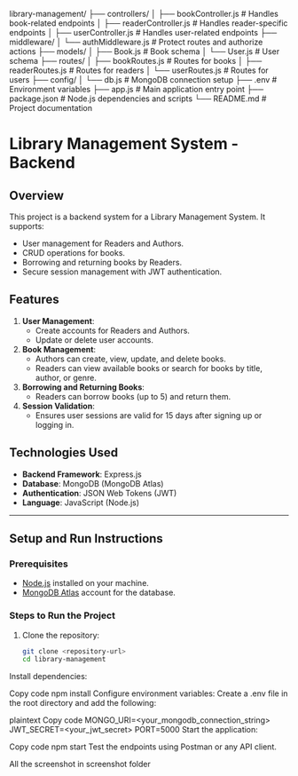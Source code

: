 library-management/
├── controllers/
│   ├── bookController.js       # Handles book-related endpoints
│   ├── readerController.js     # Handles reader-specific endpoints
│   ├── userController.js       # Handles user-related endpoints
├── middleware/
│   └── authMiddleware.js       # Protect routes and authorize actions
├── models/
│   ├── Book.js                 # Book schema
│   └── User.js                 # User schema
├── routes/
│   ├── bookRoutes.js           # Routes for books
│   ├── readerRoutes.js         # Routes for readers
│   └── userRoutes.js           # Routes for users
├── config/
│   └── db.js                   # MongoDB connection setup
├── .env                        # Environment variables
├── app.js                      # Main application entry point
├── package.json                # Node.js dependencies and scripts
└── README.md                   # Project documentation
# Library Management System - Backend

## Overview
This project is a backend system for a Library Management System. It supports:
- User management for Readers and Authors.
- CRUD operations for books.
- Borrowing and returning books by Readers.
- Secure session management with JWT authentication.

## Features
1. **User Management**:
   - Create accounts for Readers and Authors.
   - Update or delete user accounts.
2. **Book Management**:
   - Authors can create, view, update, and delete books.
   - Readers can view available books or search for books by title, author, or genre.
3. **Borrowing and Returning Books**:
   - Readers can borrow books (up to 5) and return them.
4. **Session Validation**:
   - Ensures user sessions are valid for 15 days after signing up or logging in.

## Technologies Used
- **Backend Framework**: Express.js
- **Database**: MongoDB (MongoDB Atlas)
- **Authentication**: JSON Web Tokens (JWT)
- **Language**: JavaScript (Node.js)

---

## Setup and Run Instructions

### Prerequisites
- [Node.js](https://nodejs.org/) installed on your machine.
- [MongoDB Atlas](https://www.mongodb.com/cloud/atlas) account for the database.

### Steps to Run the Project
1. Clone the repository:
   ```bash
   git clone <repository-url>
   cd library-management
Install dependencies:

Copy code
npm install
Configure environment variables: Create a .env file in the root directory and add the following:

plaintext
Copy code
MONGO_URI=<your_mongodb_connection_string>
JWT_SECRET=<your_jwt_secret>
PORT=5000
Start the application:

Copy code
npm start
Test the endpoints using Postman or any API client.
    
    
    
    
All the screenshot in screenshot folder
